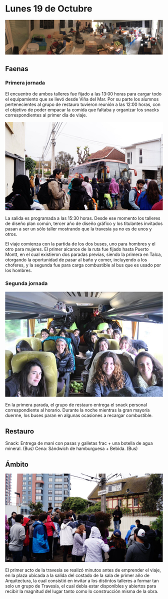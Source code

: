 # Lunes 19 de Octubre

![Acopio de comida, herramientas y materiales en la sala de primer año de diseño](img/faenas/IMG_8499.JPG)

## Faenas

### Primera jornada

El encuentro de ambos talleres fue fijado a las 13:00 horas para cargar todo el equipamiento que se llevó desde Viña del Mar. Por su parte los alumnos pertenecientes al grupo de restauro tuvieron reunión a las 12:00 horas, con el objetivo de poder empacar la comida que faltaba y organizar los snacks correspondientes al primer día de viaje.

![Subiendo a los buses](img/ruta/887446_10208092052399658_2179600479790553435_o.jpg)

La salida es programada a las 15:30 horas. Desde ese momento los talleres de diseño plan común, tercer año de diseño gráfico y los titulantes invitados pasan a ser un sólo taller mostrando que la travesía ya no es de unos y otros.

El viaje comienza con la partida de los dos buses, uno para hombres y el otro para mujeres. El primer alcance de la ruta fue fijado hasta Puerto Montt, en el cual existieron dos paradas previas, siendo la primera en Talca, otorgando la oportunidad de pasar al baño y comer, incluyendo a los choferes, y la segunda fue para carga combustible al bus que es usado por los hombres.


### Segunda jornada

![El trayecto en el bus](img/ruta/12195780_10207505701782718_1252192893006005586_n.jpg)

En la primera parada, el grupo de restauro entrega el snack personal correspondiente al horario. 
Durante la noche mientras la gran mayoría duerme, los buses paran en algunas ocasiones a recargar combustible.


## Restauro

Snack: Entrega de maní con pasas y  galletas frac + una botella de agua mineral. (Bus)
Cena: Sándwich de hamburguesa + Bebida. (Bus)


## Ámbito

![Primer acto, salida de la escuela, todos somos un mismo taller](img/ambito/12189259_10208092055879745_4087732857468217126_o.jpg)

El primer acto de la travesía se realizó minutos antes de emprender el viaje, en la plaza ubicada a la salida del costado de la sala de primer año de Arquitectura, la cual consistió en invitar a los distintos talleres a formar tan solo un grupo de Travesía, el cual debía estar disponibles y abiertos para recibir la magnitud del lugar tanto como lo construcción misma de la obra.




